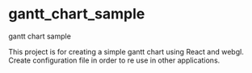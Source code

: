 # gantt_chart_sample
gantt chart sample

This project is for creating a simple gantt chart using React and webgl. 
Create configuration file in order to re use in other applications.
